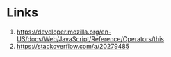 # Links

1. <https://developer.mozilla.org/en-US/docs/Web/JavaScript/Reference/Operators/this>
2. <https://stackoverflow.com/a/20279485>
